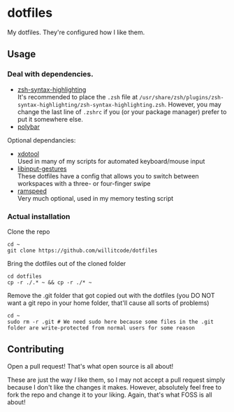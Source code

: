 # dotfiles

My dotfiles. They're configured how I like them.

## Usage

### Deal with dependencies.

 - [zsh-syntax-highlighting](https://github.com/zsh-users/zsh-syntax-highlighting)  
It's recommended to place the `.zsh` file at `/usr/share/zsh/plugins/zsh-syntax-highlighting/zsh-syntax-highlighting.zsh`. However, you may change the last line of `.zshrc` if you (or your package manager) prefer to put it somewhere else.
 - [polybar](https://polybar.github.io)

Optional dependancies:
 - [xdotool](https://www.semicomplete.com/projects/xdotool/)  
 Used in many of my scripts for automated keyboard/mouse input
 - [libinput-gestures](https://github.com/bulletmark/libinput-gestures)  
 These dotfiles have a config that allows you to switch between workspaces with a three- or four-finger swipe
 - [ramspeed](https://github.com/cruvolo/ramspeed-smp)  
 Very much optional, used in my memory testing script

### Actual installation
Clone the repo
```
cd ~
git clone https://github.com/willitcode/dotfiles
```

Bring the dotfiles out of the cloned folder
```
cd dotfiles
cp -r ./.* ~ && cp -r ./* ~
```

Remove the .git folder that got copied out with the dotfiles (you DO NOT want a git repo in your home folder, that'll cause all sorts of problems)
```
cd ~
sudo rm -r .git # We need sudo here because some files in the .git folder are write-protected from normal users for some reason
```

## Contributing

Open a pull request! That's what open source is all about!

These are just the way *I* like them, so I may not accept a pull request simply because I don't like the changes it makes. However, absolutely feel free to fork the repo and change it to your liking. Again, that's what FOSS is all about!
